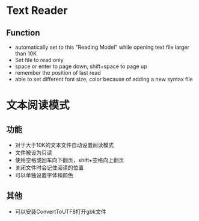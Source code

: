 Text Reader 
===========

Function
--------

* automatically set to this "Reading Model" while opening text file larger than 10K
* Set file to read only
* space or enter to page down, shift+space to page up
* remember the position of last read
* able to set different font size, color because of adding a new syntax file 

文本阅读模式
==========

功能
---

* 对于大于10K的文本文件自动设置阅读模式
* 文件被设为只读
* 使用空格或回车向下翻页，shift+空格向上翻页
* 关闭文件时会记住阅读的位置
* 可以单独设置字体和颜色

其他
----

* 可以安装ConvertToUTF8打开gbk文件
